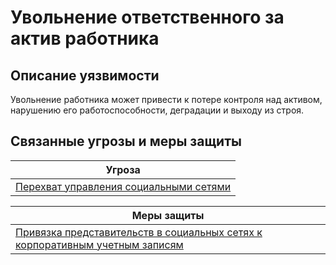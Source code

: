 # Увольнение ответственного за актив работника

## Описание уязвимости
Увольнение работника может привести к потере контроля над активом, нарушению его работоспособности, деградации и выходу из строя.

## Связанные угрозы и меры защиты
|Угроза|
|-|
|[Перехват управления социальными сетями](/vkr/threats/page22)|

|Меры защиты|
|-|
|[Привязка представительств в социальных сетях к корпоративным учетным записям](/vkr/measures/page37)|
